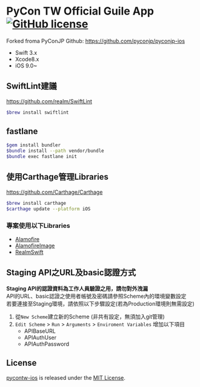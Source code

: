 
# PyCon TW Official Guile App [![GitHub license](https://img.shields.io/badge/license-MIT-lightgrey.svg)](https://raw.githubusercontent.com/pycontw/pycontw-ios/develop/LICENSE) 
Forked froma PyConJP Github: https://github.com/pyconjp/pyconjp-ios

* Swift 3.x
* Xcode8.x
* iOS 9.0~

## SwiftLint建議
https://github.com/realm/SwiftLint

```sh
$brew install swiftlint
```

## fastlane

```sh
$gem install bundler
$bundle install --path vendor/bundle
$bundle exec fastlane init
```

## 使用Carthage管理Libraries
https://github.com/Carthage/Carthage

```sh
$brew install carthage
$carthage update --platform iOS
```

### 專案使用以下Libraries
* [Alamofire](https://github.com/Alamofire/Alamofire)
* [AlamofireImage](https://github.com/Alamofire/AlamofireImage)
* [RealmSwift](https://realm.io/docs/swift/latest/)

## Staging API之URL及basic認證方式
**Staging API的認證資料為工作人員驗證之用，請勿對外洩漏**   
API的URL、basic認證之使用者帳號及密碼請參照Scheme內的環境變數設定   
若要連接至Staging環境，請依照以下步驟設定(若為Production環境則無需設定)   

1. 從`New Scheme`建立新的Scheme (非共有設定，無須加入git管理)
2. `Edit Scheme` > `Run` > `Arguments` > `Enviroment Variables` 增加以下項目
    * APIBaseURL
    * APIAuthUser
    * APIAuthPassword

## License
[pycontw-ios](https://github.com/pycontw/pycontw-ios) is released under the [MIT License](LICENSE.md).



